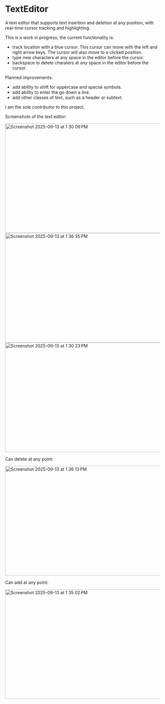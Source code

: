 # TextEditor
A text editor that supports text insertion and deletion at any position, with real-time cursor tracking and highlighting.

This is a work in progress, the current functionality is:
- track location with a blue cursor. This cursor can move with the left and right arrow keys. The cursor will also move
  to a clicked position. 
- type new characters at any space in the editor before the cursor.
- backspace to delete charaters at any space in the editor before the cursor.

Planned improvements:
- add ability to shift for uppercase and special symbols.
- add ability to enter the go down a line.
- add other classes of text, such as a header or subtext.

I am the sole contributor to this project.

Screenshots of the text editor:

<img width="566" height="356" alt="Screenshot 2025-09-13 at 1 30 09 PM" src="https://github.com/user-attachments/assets/6ba5bd84-9d1e-4b2c-a0a9-9348e68c67a0" />


<img width="566" height="356" alt="Screenshot 2025-09-13 at 1 36 35 PM" src="https://github.com/user-attachments/assets/e04fd6d7-a630-499d-8426-0b9ff25b7fbe" />


<img width="566" height="356" alt="Screenshot 2025-09-13 at 1 30 23 PM" src="https://github.com/user-attachments/assets/a54f0378-2efc-4312-8a79-f85ab5fda1ed" />

Can delete at any point:


<img width="566" height="356" alt="Screenshot 2025-09-13 at 1 36 13 PM" src="https://github.com/user-attachments/assets/b0e5a6c3-9965-459b-9e64-09a0bc4c957f" />


Can add at any point:

<img width="566" height="356" alt="Screenshot 2025-09-13 at 1 35 02 PM" src="https://github.com/user-attachments/assets/8cc01fe1-4d45-4f53-b0ca-b6b27716a908" />

